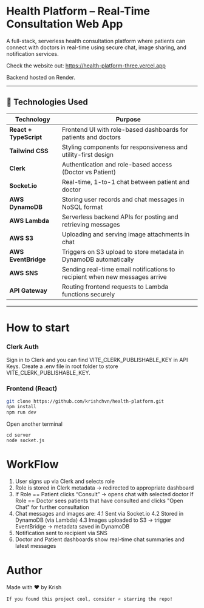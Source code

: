 # Health Platform – Real-Time Consultation Web App

A full-stack, serverless health consultation platform where patients can connect with doctors in real-time using secure chat, image sharing, and notification services.

Check the website out: https://health-platform-three.vercel.app

Backend hosted on Render.

---

## 🚀 Technologies Used

| Technology          | Purpose                                                                 |
|---------------------|-------------------------------------------------------------------------|
| **React + TypeScript** | Frontend UI with role-based dashboards for patients and doctors         |
| **Tailwind CSS**     | Styling components for responsiveness and utility-first design          |
| **Clerk**            | Authentication and role-based access (Doctor vs Patient)                |
| **Socket.io**        | Real-time, 1-to-1 chat between patient and doctor                        |
| **AWS DynamoDB**     | Storing user records and chat messages in NoSQL format                  |
| **AWS Lambda**       | Serverless backend APIs for posting and retrieving messages             |
| **AWS S3**           | Uploading and serving image attachments in chat                         |
| **AWS EventBridge**  | Triggers on S3 upload to store metadata in DynamoDB automatically       |
| **AWS SNS**          | Sending real-time email notifications to recipient when new messages arrive |
| **API Gateway**      | Routing frontend requests to Lambda functions securely                  |

---
# How to start 
### Clerk Auth
Sign in to Clerk and you can find VITE_CLERK_PUBLISHABLE_KEY in API Keys.
Create a .env file in root folder to store VITE_CLERK_PUBLISHABLE_KEY.
### Frontend (React)
```bash
git clone https://github.com/krishchvn/health-platform.git
npm install
npm run dev
```
Open another terminal
```
cd server
node socket.js
```

# WorkFlow
1. User signs up via Clerk and selects role
2. Role is stored in Clerk metadata → redirected to appropriate dashboard
3. If Role == Patient clicks “Consult” → opens chat with selected doctor
   If Role == Doctor sees patients that have consulted and clicks "Open Chat" for further consultation
4. Chat messages and images are:
    4.1 Sent via Socket.io
    4.2 Stored in DynamoDB (via Lambda)
    4.3 Images uploaded to S3 -> trigger EventBridge -> metadata saved in DynamoDB
5. Notification sent to recipient via SNS
6. Doctor and Patient dashboards show real-time chat summaries and latest messages

# Author
Made with ❤️ by Krish

    If you found this project cool, consider ⭐️ starring the repo!

